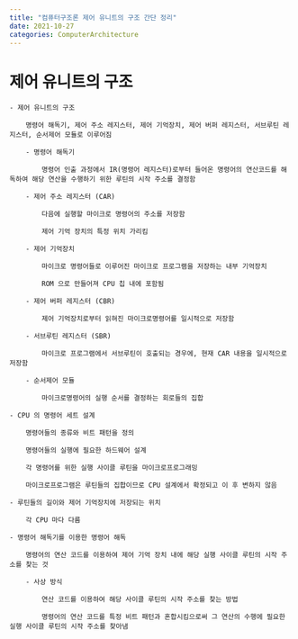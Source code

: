```yaml
---
title: "컴퓨터구조론 제어 유니트의 구조 간단 정리"
date: 2021-10-27
categories: ComputerArchitecture
---
```


# 제어 유니트의 구조

    - 제어 유니트의 구조

        명령어 해독기, 제어 주소 레지스터, 제어 기억장치, 제어 버퍼 레지스터, 서브루틴 레지스터, 순서제어 모듈로 이루어짐

        - 명령어 해독기

            명령어 인출 과정에서 IR(명령어 레지스터)로부터 들어온 명령어의 연산코드를 해독하여 해당 연산을 수행하기 위한 루틴의 시작 주소를 결정함

        - 제어 주소 레지스터 (CAR)

            다음에 실행할 마이크로 명령어의 주소를 저장함

            제어 기억 장치의 특정 위치 가리킴

        - 제어 기억장치

            마이크로 명령어들로 이루어진 마이크로 프로그램을 저장하는 내부 기억장치

            ROM 으로 만들어져 CPU 칩 내에 포함됨

        - 제어 버퍼 레지스터 (CBR)

            제어 기억장치로부터 읽혀진 마이크로명령어를 일시적으로 저장함

        - 서브루틴 레지스터 (SBR)

            마이크로 프로그램에서 서브루틴이 호출되는 경우에, 현재 CAR 내용을 일시적으로 저장함

        - 순서제어 모듈

            마이크로명령어의 실행 순서를 결정하는 회로들의 집합

    - CPU 의 명령어 세트 설계

        명령어들의 종류와 비트 패턴을 정의

        명령어들의 실행에 필요한 하드웨어 설계

        각 명령어를 위한 실행 사이클 루틴을 마이크로프로그래밍

        마이크로프로그램은 루틴들의 집합이므로 CPU 설계에서 확정되고 이 후 변하지 않음

    - 루틴들의 길이와 제어 기억장치에 저장되는 위치

        각 CPU 마다 다름

    - 명령어 해독기를 이용한 명령어 해독

        명령어의 연산 코드를 이용하여 제어 기억 장치 내에 해당 실행 사이클 루틴의 시작 주소를 찾는 것

        - 사상 방식

            연산 코드를 이용하여 해당 사이클 루틴의 시작 주소를 찾는 방법

            명령어의 연산 코드를 특정 비트 패턴과 혼합시킴으로써 그 연산의 수행에 필요한 실행 사이클 루틴의 시작 주소를 찾아냄
